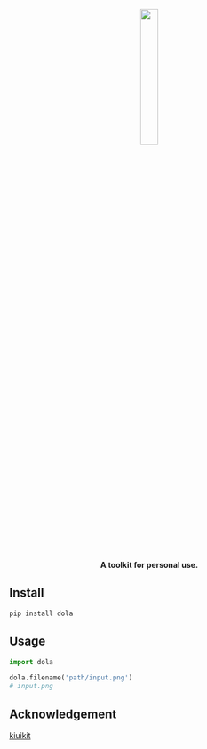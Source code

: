<p align="center">
  <img src="https://github.com/Zeqiang-Lai/dola-kit/assets/26198430/c5df07ef-5d0c-4b9b-ac3d-26a00a1229d0" alt="" width="25%">
<p align="center">
  <b>A toolkit for personal use.</b>
</p>
</p>

## Install

```bash
pip install dola
```

## Usage

```python
import dola

dola.filename('path/input.png')
# input.png
```

## Acknowledgement

[kiuikit](https://github.com/ashawkey/kiuikit)
